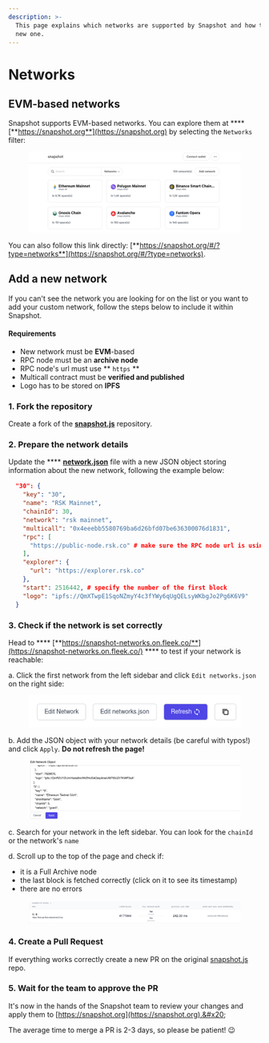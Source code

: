 ```yaml
---
description: >-
  This page explains which networks are supported by Snapshot and how to add a
  new one.
---
```


# Networks

## EVM-based networks

Snapshot supports EVM-based networks. You can explore them at **** [**https://snapshot.org**](https://snapshot.org) by selecting the `Networks` filter:

<figure><img src="../.gitbook/assets/image (7) (3).png" alt=""><figcaption></figcaption></figure>

You can also follow this link directly: [**https://snapshot.org/#/?type=networks**](https://snapshot.org/#/?type=networks).

## Add a new network

If you can't see the network you are looking for on the list or you want to add your custom network, follow the steps below to include it within Snapshot.

#### Requirements

* New network must be **EVM**-based
* RPC node must be an **archive node**
* RPC node's url must use ** `https` **&#x20;
* Multicall contract must be **verified and published**&#x20;
* Logo has to be stored on **IPFS**

### 1. Fork the repository

Create a fork of the [**snapshot.js**](https://github.com/snapshot-labs/snapshot.js) repository.

### 2. Prepare the network details

Update the **** [**network.json**](https://github.com/snapshot-labs/snapshot.js/blob/master/src/networks.json) file with a new JSON object storing information about the new network, following the example below:

```json
  "30": {
    "key": "30",
    "name": "RSK Mainnet",
    "chainId": 30,
    "network": "rsk mainnet",
    "multicall": "0x4eeebb5580769ba6d26bfd07be636300076d1831",
    "rpc": [
      "https://public-node.rsk.co" # make sure the RPC node url is using https protocol
    ],
    "explorer": {
      "url": "https://explorer.rsk.co"
    },
    "start": 2516442, # specify the number of the first block
    "logo": "ipfs://QmXTwpE1SqoNZmyY4c3fYWy6qUgQELsyWKbgJo2Pg6K6V9" 
  }
```

### 3. Check if the network is set correctly

Head to **** [**https://snapshot-networks.on.fleek.co/**](https://snapshot-networks.on.fleek.co/) **** to test if your network is reachable:

a. Click the first network from the left sidebar and click `Edit networks.json` on the right side:

<figure><img src="../.gitbook/assets/image (1) (4) (1).png" alt=""><figcaption></figcaption></figure>

b. Add the JSON object with your network details (be careful with typos!) and click `Apply`. **Do not refresh the page!**

<figure><img src="../.gitbook/assets/image (3) (3).png" alt=""><figcaption></figcaption></figure>

c. Search for your network in the left sidebar. You can look for the `chainId` or the network's `name`

d. Scroll up to the top of the page and check if:

* it is a Full Archive node
* the last block is fetched correctly (click on it to see its timestamp)
* there are no errors

<figure><img src="../.gitbook/assets/image (8) (3).png" alt=""><figcaption></figcaption></figure>

### 4. Create a Pull Request

If everything works correctly create a new PR on the original [snapshot.js](https://github.com/snapshot-labs/snapshot.js/) repo.

### 5. Wait for the team to approve the PR

It's now in the hands of the Snapshot team to review your changes and apply them to [https://snapshot.org](https://snapshot.org).&#x20;

The average time to merge a PR is 2-3 days, so please be patient! 😉
